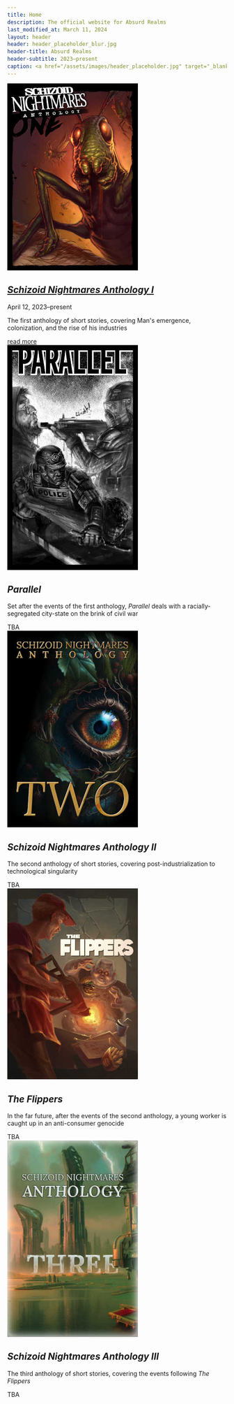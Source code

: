 ```yaml
---
title: Home
description: The official website for Absurd Realms
last_modified_at: March 11, 2024
layout: header
header: header_placeholder_blur.jpg
header-title: Absurd Realms
header-subtitle: 2023–present
caption: <a href="/assets/images/header_placeholder.jpg" target="_blank">AI placeholder artwork</a> generated using <a href="https://creator.nightcafe.studio/creation/HR9lDACHYU1AtcC5bOSU" target="_blank">SD 1.5</a> — <a href="https://creativecommons.org/publicdomain/zero/1.0/" target="_blank">CC0 1.0</a>
---
```


<div class="feature" markdown=0>
    <a href="/anthology-i/"><img src="/assets/images/anthology-i/anthology_i_small.jpg" alt="Anthology I cover"></a>
    <div>
        <h2><i><a href="/anthology-i/">Schizoid Nightmares Anthology I</a></i></h2>
        <p class="cap">April 12, 2023–present</p>
        <p>The first anthology of short stories, covering Man's emergence, colonization, and the rise of his industries</p>
        <div><a href="/anthology-i/">read more</a></div>
    </div>
</div>

<div class="feature" markdown=0>
    <img src="/assets/images/parallel/parallel_small.jpg" alt="Parallel cover">
    <div>
        <h2><i>Parallel</i></h2>
        <p>Set after the events of the first anthology, <i>Parallel</i> deals with a racially-segregated city-state on the brink of civil war</p>
        <div>TBA</div>
    </div>
</div>

<div class="feature" markdown=0>
    <img src="/assets/images/anthology-ii/anthology_ii_placeholder_small.jpg" alt="Anthology II placeholder cover">
    <div>
        <h2><i>Schizoid Nightmares Anthology II</i></h2>
        <p>The second anthology of short stories, covering post-industrialization to technological singularity</p>
        <div>TBA</div>
    </div>
</div>

<div class="feature" markdown=0>
    <img src="/assets/images/the-flippers/the_flippers_small.jpg" alt="The Flippers cover">
    <div>
        <h2><i>The Flippers</i></h2>
        <p>In the far future, after the events of the second anthology, a young worker is caught up in an anti-consumer genocide </p>
        <div>TBA</div>
    </div>
</div>

<div class="feature" markdown=0>
    <img src="/assets/images/anthology-iii/anthology_iii_placeholder_small.jpg" alt="Anthology III placeholder cover">
    <div>
        <h2><i>Schizoid Nightmares Anthology III</i></h2>
        <p>The third anthology of short stories, covering the events following <i>The Flippers</i></p>
        <div>TBA</div>
    </div>
</div>